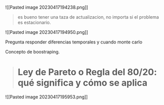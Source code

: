 ![[Pasted image 20230417194238.png]]

> es bueno tener una taza de actualizacion, no importa si el problema es estacionario.

![[Pasted image 20230417194950.png]]

Pregunta responder diferencias temporales y cuando monte carlo

Concepto de boostraping.

> # Ley de Pareto o Regla del 80/20: qué significa y cómo se aplica

![[Pasted image 20230417195953.png]]